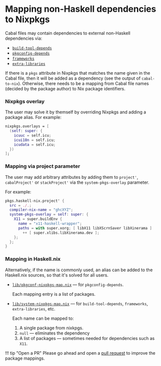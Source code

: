 # Mapping non-Haskell dependencies to Nixpkgs

Cabal files may contain dependencies to external non-Haskell
dependencies via:

* [`build-tool-depends`](https://cabal.readthedocs.io/en/latest/developing-packages.html#pkg-field-build-tool-depends)
* [`pkgconfig-depends`](https://cabal.readthedocs.io/en/latest/developing-packages.html#pkg-field-pkgconfig-depends)
* [`frameworks`](https://cabal.readthedocs.io/en/latest/developing-packages.html#pkg-field-frameworks)
* [`extra-libraries`](https://cabal.readthedocs.io/en/latest/developing-packages.html#pkg-field-extra-libraries)

If there is a `pkgs` attribute in Nixpkgs that matches the name given
in the Cabal file, then it will be added as a dependency (see the
output of `cabal-to-nix`). Otherwise, there needs to be a mapping from
Cabal file names (decided by the package author) to Nix package
identifiers.

### Nixpkgs overlay

The user may solve it by themself by overriding Nixpkgs and adding a
package alias. For example:

```nix
nixpkgs.overlays = [
  (self: super: {
    icuuc = self.icu;
    icui18n = self.icu;
    icudata = self.icu;
  })
];
```

### Mapping via project parameter

The user may add arbitrary attributes by adding them to `project'`, `cabalProject'` or `stackProject'`
via the `system-pkgs-overlay` parameter.

For example:

```nix
pkgs.haskell-nix.project' {
  src = ./.;
  compiler-nix-name = "ghcXYZ";
  system-pkgs-overlay = self: super: {
    X11 = super.buildEnv {
      name = "x11-haskell-wrapper";
      paths = with super.xorg; [ libX11 libXScrnSaver libXinerama ]
        ++ [ super.xlibs.libXinerama.dev ];
    };
  };
}
```

### Mapping in Haskell.nix

Alternatively, if the name is commonly used, an alias can be added to
the Haskell.nix sources, so that it's solved for all users.

* [`lib/pkgconf-nixpkgs-map.nix`](https://github.com/input-output-hk/haskell.nix/blob/master/lib/pkgconf-nixpkgs-map.nix)
  — for `pkgconfig-depends`.

  Each mapping entry is a list of packages.

* [`lib/system-nixpkgs-map.nix`](https://github.com/input-output-hk/haskell.nix/blob/master/lib/system-nixpkgs-map.nix)
  — for `build-tool-depends`, `frameworks`, `extra-libraries`, etc.

  Each name can be mapped to:
  1. A single package from nixkpgs.
  2. `null` — eliminates the dependency
  3. A list of packages — sometimes needed for dependencies such as `X11`.

!!! tip "Open a PR"
    Please go ahead and open a [pull request](https://github.com/input-output-hk/haskell.nix/pulls)
    to improve the package mappings.
